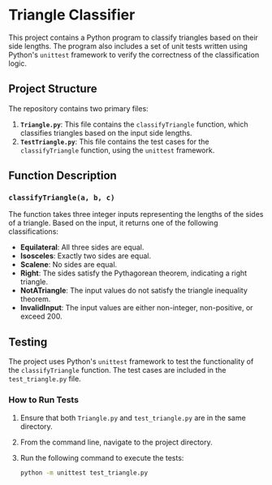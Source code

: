 # Triangle Classifier

This project contains a Python program to classify triangles based on their side lengths. The program also includes a set of unit tests written using Python's `unittest` framework to verify the correctness of the classification logic.

## Project Structure

The repository contains two primary files:

1. **`Triangle.py`**: This file contains the `classifyTriangle` function, which classifies triangles based on the input side lengths.
2. **`TestTriangle.py`**: This file contains the test cases for the `classifyTriangle` function, using the `unittest` framework.

## Function Description

### `classifyTriangle(a, b, c)`

The function takes three integer inputs representing the lengths of the sides of a triangle. Based on the input, it returns one of the following classifications:

- **Equilateral**: All three sides are equal.
- **Isosceles**: Exactly two sides are equal.
- **Scalene**: No sides are equal.
- **Right**: The sides satisfy the Pythagorean theorem, indicating a right triangle.
- **NotATriangle**: The input values do not satisfy the triangle inequality theorem.
- **InvalidInput**: The input values are either non-integer, non-positive, or exceed 200.

## Testing

The project uses Python's `unittest` framework to test the functionality of the `classifyTriangle` function. The test cases are included in the `test_triangle.py` file.

### How to Run Tests

1. Ensure that both `Triangle.py` and `test_triangle.py` are in the same directory.
2. From the command line, navigate to the project directory.
3. Run the following command to execute the tests:

   ```bash
   python -m unittest test_triangle.py
